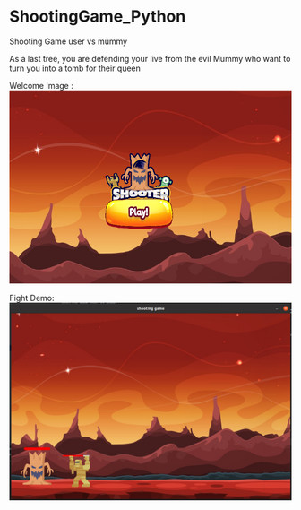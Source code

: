 # ShootingGame_Python
Shooting Game user vs mummy


As a last tree, you are defending your live from the evil Mummy who want to turn you into a tomb for their queen 

Welcome Image :
![Alt text](Demo/Welcome.png)

 Fight Demo: 
![Alt text](Demo/Fight.png)


